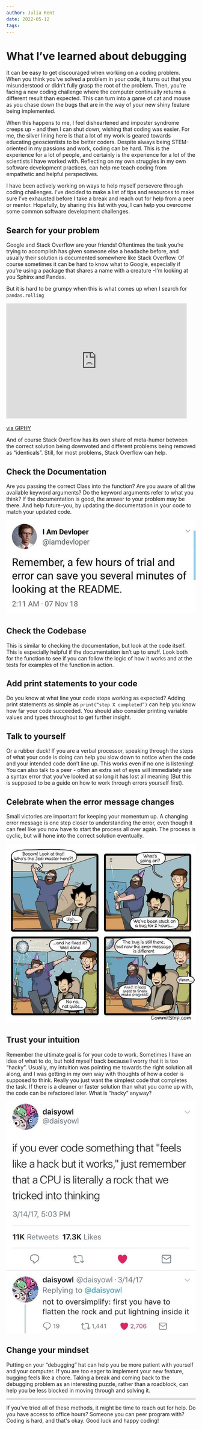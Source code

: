 ```yaml
---
author: Julia Kent
date: 2022-05-12
tags:
---
```


# What I’ve learned about debugging

It can be easy to get discouraged when working on a coding problem. When you think you’ve solved a problem in your code, it turns out that you misunderstood or didn’t fully grasp the root of the problem. Then, you’re facing a new coding challenge where the computer continually returns a different result than expected. This can turn into a game of cat and mouse as you chase down the bugs that are in the way of your new shiny feature being implemented.

When this happens to me, I feel disheartened and imposter syndrome creeps up - and then I can shut down, wishing that coding was easier. For me, the silver lining here is that a lot of my work is geared towards educating geoscientists to be better coders. Despite always being STEM-oriented in my passions and work, coding can be hard. This is the experience for a lot of people, and certainly is the experience for a lot of the scientists I have worked with. Reflecting on my own struggles in my own software development practices, can help me teach coding from empathetic and helpful perspectives.

I have been actively working on ways to help myself persevere through coding challenges. I’ve decided to make a list of tips and resources to make sure I’ve exhausted before I take a break and reach out for help from a peer or mentor. Hopefully, by sharing this list with you, I can help you overcome some common software development challenges.

## Search for your problem

Google and Stack Overflow are your friends! Oftentimes the task you’re trying to accomplish has given someone else a headache before, and usually their solution is documented somewhere like Stack Overflow. Of course sometimes it can be hard to know what to Google, especially if you’re using a package that shares a name with a creature -I’m looking at you Sphinx and Pandas.

But it is hard to be grumpy when this is what comes up when I search for `pandas.rolling`

<iframe src="https://giphy.com/embed/Wji7dIi2rW7fy" width="480" height="305" frameBorder="0" class="giphy-embed" allowFullScreen></iframe><p><a href="https://giphy.com/gifs/panda-roll-Wji7dIi2rW7fy">via GIPHY</a></p>

And of course Stack Overflow has its own share of meta-humor between the correct solution being downvoted and different problems being removed as “identicals”. Still, for most problems, Stack Overflow can help.

## Check the Documentation

Are you passing the correct Class into the function? Are you aware of all the available keyword arguments? Do the keyword arguments refer to what you think? If the documentation is good, the answer to your problem may be there. And help future-you, by updating the documentation in your code to match your updated code.

![doc](../../images/debugging/doc.jpg)

## Check the Codebase

This is similar to checking the documentation, but look at the code itself. This is especially helpful if the documentation isn’t up to snuff. Look both for the function to see if you can follow the logic of how it works and at the tests for examples of the function in action.

## Add print statements to your code

Do you know at what line your code stops working as expected? Adding print statements as simple as `print(“step X completed”)` can help you know how far your code succeeded. You should also consider printing variable values and types throughout to get further insight.

## Talk to yourself

Or a rubber duck! If you are a verbal processor, speaking through the steps of what your code is doing can help you slow down to notice when the code and your intended code don’t line up. This works even if no one is listening! You can also talk to a peer - often an extra set of eyes will immediately see a syntax error that you’ve looked at so long it has lost all meaning (But this is supposed to be a guide on how to work through errors yourself first).

## Celebrate when the error message changes

Small victories are important for keeping your momentum up. A changing error message is one step closer to understanding the error, even though it can feel like you now have to start the process all over again. The process is cyclic, but will hone into the correct solution eventually.

![error](../../images/debugging/errormsg_changed.jpg)

## Trust your intuition

Remember the ultimate goal is for your code to work. Sometimes I have an idea of what to do, but hold myself back because I worry that it is too “hacky”. Usually, my intuition was pointing me towards the right solution all along, and I was getting in my own way with thoughts of how a coder is supposed to think. Really you just want the simplest code that completes the task. If there is a cleaner or faster solution than what you come up with, the code can be refactored later. What is “hacky” anyway?

![hacky](../../images/debugging/hacky.jpg)

## Change your mindset

Putting on your “debugging” hat can help you be more patient with yourself and your computer. If you are too eager to implement your new feature, bugging feels like a chore. Taking a break and coming back to the debugging problem as an interesting puzzle, rather than a roadblock, can help you be less blocked in moving through and solving it.

---

If you've tried all of these methods, it might be time to reach out for help. Do you have access to office hours? Someone you can peer program with? Coding is hard, and that's okay. Good luck and happy coding!
